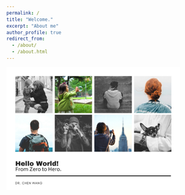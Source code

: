 ```yaml
---
permalink: /
title: "Welcome."
excerpt: "About me"
author_profile: true
redirect_from:
  - /about/
  - /about.html
---
```


<img src="images/front-page.png" width="90%">
